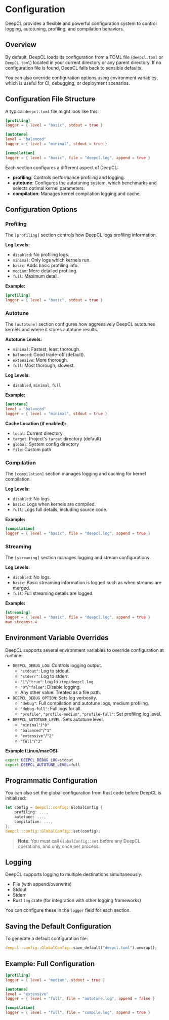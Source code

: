 # Configuration

DeepCL provides a flexible and powerful configuration system to control logging, autotuning,
profiling, and compilation behaviors.

## Overview

By default, DeepCL loads its configuration from a TOML file (`deepcl.toml` or `DeepCL.toml`) located
in your current directory or any parent directory. If no configuration file is found, DeepCL falls
back to sensible defaults.

You can also override configuration options using environment variables, which is useful for CI,
debugging, or deployment scenarios.

## Configuration File Structure

A typical `deepcl.toml` file might look like this:

```toml
[profiling]
logger = { level = "basic", stdout = true }

[autotune]
level = "balanced"
logger = { level = "minimal", stdout = true }

[compilation]
logger = { level = "basic", file = "deepcl.log", append = true }
```

Each section configures a different aspect of DeepCL:

- **profiling**: Controls performance profiling and logging.
- **autotune**: Configures the autotuning system, which benchmarks and selects optimal kernel
  parameters.
- **compilation**: Manages kernel compilation logging and cache.

## Configuration Options

### Profiling

The `[profiling]` section controls how DeepCL logs profiling information.

**Log Levels:**

- `disabled`: No profiling logs.
- `minimal`: Only logs which kernels run.
- `basic`: Adds basic profiling info.
- `medium`: More detailed profiling.
- `full`: Maximum detail.

**Example:**

```toml
[profiling]
logger = { level = "basic", stdout = true }
```

### Autotune

The `[autotune]` section configures how aggressively DeepCL autotunes kernels and where it stores
autotune results.

**Autotune Levels:**

- `minimal`: Fastest, least thorough.
- `balanced`: Good trade-off (default).
- `extensive`: More thorough.
- `full`: Most thorough, slowest.

**Log Levels:**

- `disabled`, `minimal`, `full`

**Example:**

```toml
[autotune]
level = "balanced"
logger = { level = "minimal", stdout = true }
```

**Cache Location (if enabled):**

- `local`: Current directory
- `target`: Project's `target` directory (default)
- `global`: System config directory
- `file`: Custom path

### Compilation

The `[compilation]` section manages logging and caching for kernel compilation.

**Log Levels:**

- `disabled`: No logs.
- `basic`: Logs when kernels are compiled.
- `full`: Logs full details, including source code.

**Example:**

```toml
[compilation]
logger = { level = "basic", file = "deepcl.log", append = true }
```

### Streaming

The `[streaming]` section manages logging and stream configurations.

**Log Levels:**

- `disabled`: No logs.
- `basic`: Basic streaming information is logged such as when streams are merged.
- `full`: Full streaming details are logged.

**Example:**

```toml
[streaming]
logger = { level = "basic", file = "deepcl.log", append = true }
max_streams: 4
```

## Environment Variable Overrides

DeepCL supports several environment variables to override configuration at runtime:

- `DEEPCL_DEBUG_LOG`: Controls logging output.
  - `"stdout"`: Log to stdout.
  - `"stderr"`: Log to stderr.
  - `"1"`/`"true"`: Log to `/tmp/deepcl.log`.
  - `"0"`/`"false"`: Disable logging.
  - Any other value: Treated as a file path.
- `DEEPCL_DEBUG_OPTION`: Sets log verbosity.
  - `"debug"`: Full compilation and autotune logs, medium profiling.
  - `"debug-full"`: Full logs for all.
  - `"profile"`, `"profile-medium"`, `"profile-full"`: Set profiling log level.
- `DEEPCL_AUTOTUNE_LEVEL`: Sets autotune level.
  - `"minimal"`/`"0"`
  - `"balanced"`/`"1"`
  - `"extensive"`/`"2"`
  - `"full"`/`"3"`

**Example (Linux/macOS):**

```sh
export DEEPCL_DEBUG_LOG=stdout
export DEEPCL_AUTOTUNE_LEVEL=full
```

## Programmatic Configuration

You can also set the global configuration from Rust code before DeepCL is initialized:

```rust
let config = deepcl::config::GlobalConfig {
    profiling: ...,
    autotune: ...,
    compilation: ...,
};
deepcl::config::GlobalConfig::set(config);
```

> **Note:** You must call `GlobalConfig::set` before any DeepCL operations, and only once per
> process.

## Logging

DeepCL supports logging to multiple destinations simultaneously:

- File (with append/overwrite)
- Stdout
- Stderr
- Rust `log` crate (for integration with other logging frameworks)

You can configure these in the `logger` field for each section.

## Saving the Default Configuration

To generate a default configuration file:

```rust
deepcl::config::GlobalConfig::save_default("deepcl.toml").unwrap();
```

## Example: Full Configuration

```toml
[profiling]
logger = { level = "medium", stdout = true }

[autotune]
level = "extensive"
logger = { level = "full", file = "autotune.log", append = false }

[compilation]
logger = { level = "full", file = "compile.log", append = true }
```
